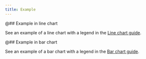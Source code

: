 ```yaml
---
title: Example
---
```


@## Example in line chart

See an example of a line chart with a legend in the [Line chart guide](/data-display/line-chart/line-chart-recharts-code/#a9b905).

@## Example in bar chart

See an example of a bar chart with a legend in the [Bar chart guide](/data-display/bar-chart/bar-chart-recharts-code/#adc191).
